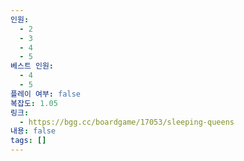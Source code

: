 ```yaml
---
인원:
  - 2
  - 3
  - 4
  - 5
베스트 인원:
  - 4
  - 5
플레이 여부: false
복잡도: 1.05
링크:
  - https://bgg.cc/boardgame/17053/sleeping-queens
내용: false
tags: []
---
```

